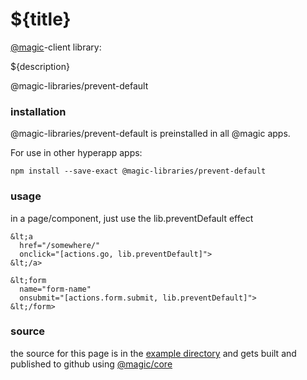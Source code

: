 # ${title}

[@magic](https://magic.github.io/core/)-client library:

${description}

<GitBadges>@magic-libraries/prevent-default</GitBadges>

### installation

@magic-libraries/prevent-default is preinstalled in all @magic apps.

For use in other hyperapp apps:

`npm install --save-exact @magic-libraries/prevent-default`

### usage

in a page/component, just use the lib.preventDefault effect

```
&lt;a
  href="/somewhere/"
  onclick="[actions.go, lib.preventDefault]">
&lt;/a>

&lt;form
  name="form-name"
  onsubmit="[actions.form.submit, lib.preventDefault]">
&lt;/form>
```

### source

the source for this page is in the
[example directory](https://github.com/magic-libraries/prevent-default/tree/master/example)
and gets built and published to github using
[@magic/core](https://github.com/magic/core)
